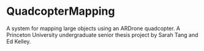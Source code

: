 QuadcopterMapping
=================
A system for mapping large objects using an ARDrone quadcopter. A Princeton University undergraduate senior thesis project by Sarah Tang and Ed Kelley.
